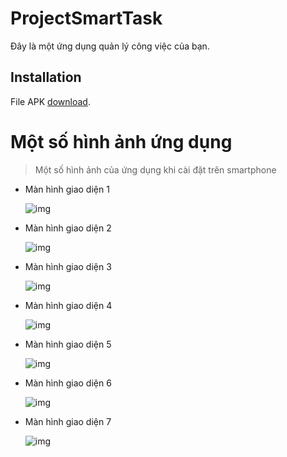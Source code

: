 # ProjectSmartTask
Đây là một ứng dụng quản lý công việc của bạn.

## Installation

File APK [download](https://actvneduvn-my.sharepoint.com/:u:/g/personal/at120826_actvn_edu_vn/EdkxYU0HiMhJtBNEclU-_RMB_ekMcJG-xGq8S2zqVCm8og?e=kjenWk).

# Một số hình ảnh ứng dụng
> Một số hình ảnh của ứng dụng khi cài đặt trên smartphone

* Màn hình giao diện 1

    ![img](manhinh1.png)
    
* Màn hình giao diện 2

    ![img](manhinh2.png)
    
* Màn hình giao diện 3

    ![img](manhinh3.png)
    
* Màn hình giao diện 4

    ![img](manhinh4.png)    
    
* Màn hình giao diện 5

    ![img](manhinh5.png)
    
* Màn hình giao diện 6

    ![img](manhinh6.png)
    
* Màn hình giao diện 7

    ![img](manhinh7.png)
    
